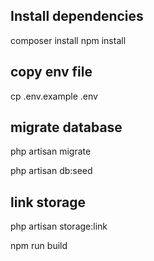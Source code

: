 ## Install dependencies
composer install
npm install

## copy env file
cp .env.example .env

## migrate database

php artisan migrate

php artisan db:seed

## link storage 

php artisan storage:link

npm run build
